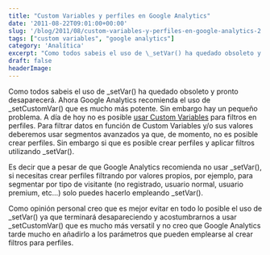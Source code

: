 ```yaml
---
title: "Custom Variables y perfiles en Google Analytics"
date: '2011-08-22T09:01:00+00:00'
slug: '/blog/2011/08/custom-variables-y-perfiles-en-google-analytics-2'
tags: ["custom variables", "google analytics"]
category: 'Analítica'
excerpt: "Como todos sabeis el uso de \_setVar() ha quedado obsoleto y pronto desaparecerá. Ahora Google Analytics recomienda el uso de \_setCustomVar() que es mucho más potente. Sin embargo hay un pequeño probl..."
draft: false
headerImage: 
---
```

Como todos sabeis el uso de \_setVar() ha quedado obsoleto y pronto desaparecerá. Ahora Google Analytics recomienda el uso de \_setCustomVar() que es mucho más potente. Sin embargo hay un pequeño problema. A día de hoy no es posible [usar Custom Variables](http://static.squarespace.com/static/5303797ae4b0c6ad9e43f072/5303ce80e4b0400995a883d6/5303cf3de4b0400995a88b56/1392758589187/?format=original "Implantación de herramientas de medición") para filtros en perfiles. Para filtrar datos en función de Custom Variables y/o sus valores deberemos usar segmentos avanzados ya que, de momento, no es posible crear perfiles. Sin embargo si que es posible crear perfiles y aplicar filtros utilizando \_setVar().

Es decir que a pesar de que Google Analytics recomienda no usar \_setVar(), si necesitas crear perfiles filtrando por valores propios, por ejemplo, para segmentar por tipo de visitante (no registrado, usuario normal, usuario premium, etc...) solo puedes hacerlo empleando \_setVar().

Como opinión personal creo que es mejor evitar en todo lo posible el uso de \_setVar() ya que terminará desapareciendo y acostumbrarnos a usar \_setCustomVar() que es mucho más versatil y no creo que Google Analytics tarde mucho en añadirlo a los parámetros que pueden emplearse al crear filtros para perfiles.

